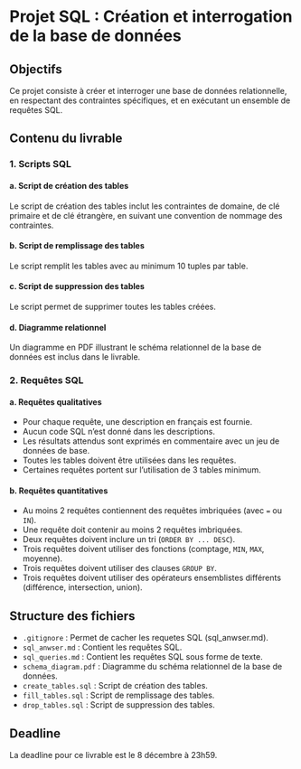 # Projet SQL : Création et interrogation de la base de données

## Objectifs

Ce projet consiste à créer et interroger une base de données relationnelle, en respectant des contraintes spécifiques, et en exécutant un ensemble de requêtes SQL.

## Contenu du livrable

### 1. Scripts SQL

#### a. Script de création des tables
Le script de création des tables inclut les contraintes de domaine, de clé primaire et de clé étrangère, en suivant une convention de nommage des contraintes.

#### b. Script de remplissage des tables
Le script remplit les tables avec au minimum 10 tuples par table.

#### c. Script de suppression des tables
Le script permet de supprimer toutes les tables créées.

#### d. Diagramme relationnel
Un diagramme en PDF illustrant le schéma relationnel de la base de données est inclus dans le livrable.

### 2. Requêtes SQL

#### a. Requêtes qualitatives
- Pour chaque requête, une description en français est fournie.
- Aucun code SQL n’est donné dans les descriptions.
- Les résultats attendus sont exprimés en commentaire avec un jeu de données de base.
- Toutes les tables doivent être utilisées dans les requêtes.
- Certaines requêtes portent sur l’utilisation de 3 tables minimum.

#### b. Requêtes quantitatives
- Au moins 2 requêtes contiennent des requêtes imbriquées (avec `=` ou `IN`).
- Une requête doit contenir au moins 2 requêtes imbriquées.
- Deux requêtes doivent inclure un tri (`ORDER BY ... DESC`).
- Trois requêtes doivent utiliser des fonctions (comptage, `MIN`, `MAX`, moyenne).
- Trois requêtes doivent utiliser des clauses `GROUP BY`.
- Trois requêtes doivent utiliser des opérateurs ensemblistes différents (différence, intersection, union).

## Structure des fichiers

- `.gitignore`          : Permet de cacher les requetes SQL (sql_anwser.md).
- `sql_anwser.md`       : Contient les requêtes SQL.
- `sql_queries.md`      : Contient les requêtes SQL sous forme de texte.
- `schema_diagram.pdf`  : Diagramme du schéma relationnel de la base de données.
- `create_tables.sql`   : Script de création des tables.
- `fill_tables.sql`     : Script de remplissage des tables.
- `drop_tables.sql`     : Script de suppression des tables.

## Deadline

La deadline pour ce livrable est le 8 décembre à 23h59.